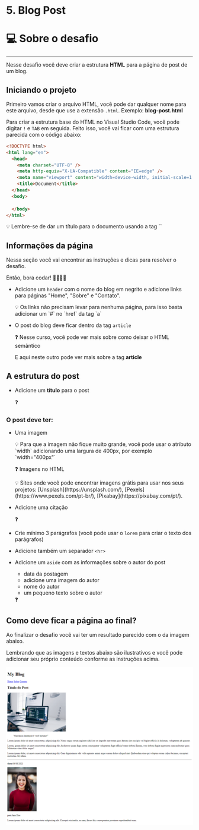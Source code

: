 # 5. Blog Post

# 💻 Sobre o desafio

---

Nesse desafio você deve criar a estrutura **HTML** para a página de post de um blog.

## Iniciando o projeto

Primeiro vamos criar o arquivo HTML, você pode dar qualquer nome para este arquivo, desde que use a extensão `.html`. Exemplo: **blog-post.html** 

Para criar a estrutura base do HTML no Visual Studio Code, você pode digitar `!` e `TAB` em seguida. Feito isso, você vai ficar com uma estrutura parecida com o código abaixo:

```html
<!DOCTYPE html>
<html lang="en">
  <head>
    <meta charset="UTF-8" />
    <meta http-equiv="X-UA-Compatible" content="IE=edge" />
    <meta name="viewport" content="width=device-width, initial-scale=1.0" />
    <title>Document</title>
  </head>
  <body>

  </body>
</html>
```

<aside>
💡 Lembre-se de dar um título para o documento usando a tag `<title>` 
`<title>Blog Post</title>`

</aside>

## Informações da página

Nessa seção você vai encontrar as instruções e dicas para resolver o desafio.

Então, bora codar! 👨‍💻👩‍💻

- Adicione um `header` com o nome do blog em negrito e adicione links para páginas "Home", "Sobre" e "Contato".
    
    <aside>
    💡  Os links não precisam levar para nenhuma página, para isso basta adicionar um `#` no `href` da tag `a`
    
    [](https://app.rocketseat.com.br/node/o-guia-estelar-de-html/group/links/lesson/conhecendo-a-tag-ancora)
    
    </aside>
    
- O post do blog deve ficar dentro da tag `article`
    
    <aside>
    ❓ Nesse curso, você pode ver mais sobre como deixar o HTML semântico
    
    [](https://app.rocketseat.com.br/node/html-que-faz-sentido-para-todos)
    
    E aqui neste outro pode ver mais sobre a tag **article**
    
    [](https://app.rocketseat.com.br/node/html-que-faz-sentido-para-todos/lesson/article)
    
    </aside>
    

## A estrutura do post

- Adicione um **título** para o post
    
    <aside>
    ❓
    
    [](https://app.rocketseat.com.br/node/o-guia-estelar-de-html/group/trabalhando-com-elementos/lesson/titulos-e-paragrafos)
    
    </aside>
    

### O post deve ter:

- Uma imagem
    
    <aside>
    💡 Para que a imagem não fique muito grande, você pode usar o atributo `width` adicionando uma largura de 400px, por exemplo `width="400px"`
    
    [](https://app.rocketseat.com.br/node/o-guia-estelar-de-html/group/conceitos-7/lesson/atributos)
    
    </aside>
    
    <aside>
    ❓ Imagens no HTML
    
    [](https://app.rocketseat.com.br/node/posso-ver-e-ouvir-o-html/group/images/lesson/images)
    
    </aside>
    
    <aside>
    💡 Sites onde você pode encontrar imagens grátis para usar nos seus projetos: [Unsplash](https://unsplash.com/), [Pexels](https://www.pexels.com/pt-br/), [Pixabay](https://pixabay.com/pt/).
    
    </aside>
    
- Adicione uma citação
    
    <aside>
    ❓
    
    [](https://app.rocketseat.com.br/node/o-guia-estelar-de-html/group/trabalhando-com-elementos/lesson/citacoes)
    
    </aside>
    
- Crie mínimo 3 parágrafos (você pode usar o `lorem` para criar o texto dos parágrafos)
- Adicione também um separador `<hr>`
- Adicione um `aside` com as informações sobre o autor do post
    - data da postagem
    - adicione uma imagem do autor
    - nome do autor
    - um pequeno texto sobre o autor
    
    <aside>
    ❓
    
    [](https://app.rocketseat.com.br/node/html-que-faz-sentido-para-todos/lesson/aside)
    
    </aside>
    

## Como deve ficar a página ao final?

Ao finalizar o desafio você vai ter um resultado parecido com o da imagem abaixo. 

Lembrando que as imagens e textos abaixo são ilustrativos e você pode adicionar seu próprio conteúdo conforme as instruções acima.

![Modelo do Blog Post](../../assets/blogPost.png)